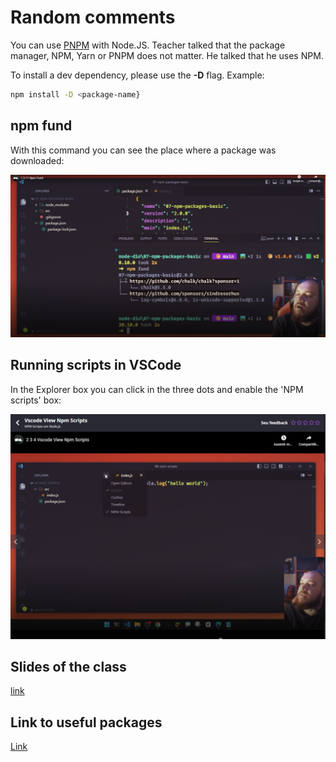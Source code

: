 # Random comments

You can use [PNPM](https://pnpm.io/pt/) with Node.JS. Teacher talked that the package manager, NPM, Yarn or PNPM does not matter. He talked that he uses NPM.

To install a dev dependency, please use the **-D** flag. Example:

```sh
npm install -D <package-name}
```


## npm fund

With this command you can see the place where a package was downloaded:

![npm fund](images/npm-fund.png)


## Running scripts in VSCode

In the Explorer box you can click in the three dots and enable the 'NPM scripts' box:

![NPM scripts](images/npm-scripts-through-its-box.png)



## Slides of the class

[link](https://hermes.dio.me/files/assets/a684aca0-7cf3-4a7b-9c29-f68d085f4009.pptx)


## Link to useful packages

[Link](https://firebearstudio.com/blog/node-js-command-line-apps-utilities.html)


